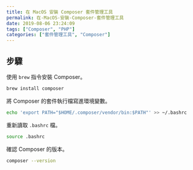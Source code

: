 ```yaml
---
title: 在 MacOS 安裝 Composer 套件管理工具
permalink: 在-MacOS-安裝-Composer-套件管理工具
date: 2019-08-06 23:24:09
tags: ["Composer", "PHP"]
categories: ["套件管理工具", "Composer"]
---
```


## 步驟

使用 `brew` 指令安裝 Composer。

```BASH
brew install composer
```

將 Composer 的套件執行檔寫進環境變數。

```BASH
echo 'export PATH="$HOME/.composer/vendor/bin:$PATH"' >> ~/.bashrc
```

重新讀取 `.bashrc` 檔。

```BASH
source .bashrc
```

確認 Composer 的版本。

```BASH
composer --version
```
